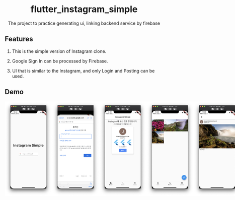<h1 align="center">flutter_instagram_simple</h1>
<div align="center">
    The project to practice generating ui, linking backend service by firebase
</div>

## Features

1. This is the simple version of Instagram clone.

2. Google Sign In can be processed by Firebase.

3. UI that is similar to the Instagram, and only Login and Posting can be used.

## Demo

<div style="display:flex" align="center">
    <img src="images/1.png" alt="1" width="150"/>
    <img src="images/2.png" alt="2" width="150"/>
    <img src="images/3.png" alt="3" width="150"/>
    <img src="images/4.png" alt="4" width="150"/>
    <img src="images/5.png" alt="5" width="150"/>
    <img src="images/6.png" alt="6" width="150"/>
    <img src="images/7.png" alt="7" width="150"/>
</div>
